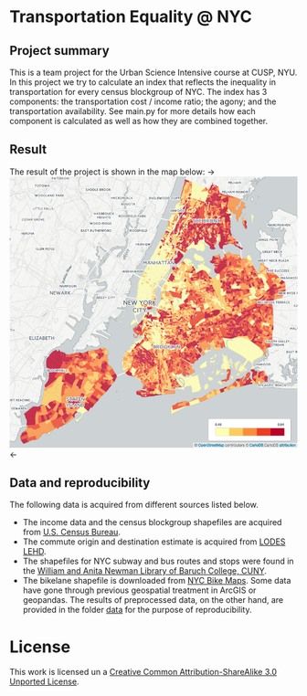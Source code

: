 # Transportation Equality @ NYC
## Project summary
This is a team project for the Urban Science Intensive course at CUSP, NYU. In this project we try to calculate an index that reflects the inequality in transportation for every census blockgroup of NYC. The index has 3 components: the transportation cost / income ratio; the agony; and the transportation availability. See main.py for more details how each component is calculated as well as how they are combined together.
## Result
The result of the project is shown in the map below:
-> <img src="https://raw.githubusercontent.com/Elixeus/transportEqualityNYC/master/transinequal.png" width='600'/> <-
## Data and reproducibility
The following data is acquired from different sources listed below.
- The income data and the census blockgroup shapefiles are acquired from [U.S. Census Bureau](http://www.census.gov/).
- The commute origin and destination estimate is acquired from [LODES LEHD](http://lehd.ces.census.gov/data/lodes/LODES7/LODESTechDoc7.0.pdf).
- The shapefiles for NYC subway and bus routes and stops were found in the [William and Anita Newman Library of Baruch College, CUNY](https://www.baruch.cuny.edu/confluence/display/geoportal/NYC+Mass+Transit+Spatial+Layers).
- The bikelane shapefile is downloaded from [NYC Bike Maps](http://www.nycbikemaps.com/maps/manhattan-bike-map/).
Some data have gone through previous geospatial treatment in ArcGIS or geopandas. The results of preprocessed data, on the other hand, are provided in the folder [data](https://github.com/Elixeus/transportEqualityNYC/tree/master/data) for the purpose of reproducibility.

# License
This work is licensed un a [Creative Common Attribution-ShareAlike 3.0 Unported License](http://creativecommons.org/licenses/by-sa/3.0/).

